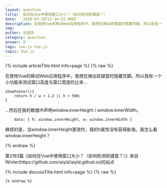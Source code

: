 ```yaml
---
layout: question
title:  如何在Vue中使用窗口大小？（如何检测软键盘？）
date:   2020-03-18T11:16:53.000Z
description: 在使用Vue的移动Web应用程序中，我想在弹出软键盘时隐藏页脚。所以我有一个小功能来测试窗口高度与窗口宽度的比率...showFooter(){  ...
img: 
author: 乐逆天
category: question
answer: 0
tags: vue.js Vue.js
topic: Vue.js
---
```

<div class="article-root">
  <div class="article">
    {% include articleTitle.html info=page %}
    {% raw %}
    <div class="article-content"><p><font style="vertical-align: inherit;"><font style="vertical-align: inherit;">在使用Vue的移动Web应用程序中，我想在弹出软键盘时隐藏页脚。</font><font style="vertical-align: inherit;">所以我有一个小功能来测试窗口高度与窗口宽度的比率...</font></font></p>

<pre><code>showFooter(){<font></font>
    return h / w &gt; 1.2 || h &gt; 560;<font></font>
}<font></font>
</code></pre>

<p><font style="vertical-align: inherit;"><font style="vertical-align: inherit;">...然后在我的数据中声明window.innerHeight / window.innerWidth。</font></font></p>

<pre><code>    data: { h: window.innerHeight, w: window.innerWidth }
</code></pre>

<p><font style="vertical-align: inherit;"><font style="vertical-align: inherit;">麻烦的是，当window.innerHeight更改时，我的h属性没有获得新值。</font><font style="vertical-align: inherit;">我怎么看window.innerHeight？</font></font></p></div>
    {% endraw %}
  </div>
  <p class="winter_mark">第2183篇《如何在Vue中使用窗口大小？（如何检测软键盘？）》来自Winter(https://github.com/aiyld/aiyld.github.io)的站点</p>
  <div class="discuss-wrapper">
    {% include discussTitle.html info=page %}
    {% raw %}
    
    {% endraw %}
  </div>
<div>
